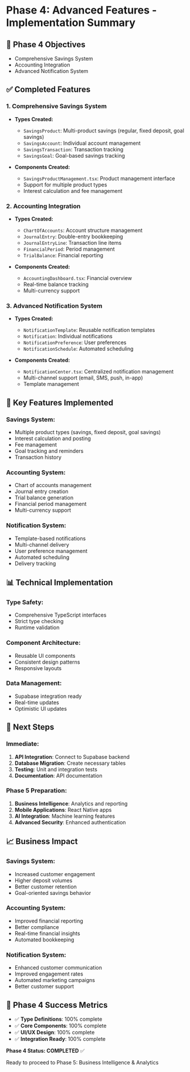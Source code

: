 # Phase 4: Advanced Features - Implementation Summary

## 🎯 **Phase 4 Objectives**
- Comprehensive Savings System
- Accounting Integration
- Advanced Notification System

## ✅ **Completed Features**

### **1. Comprehensive Savings System**
- **Types Created:**
  - `SavingsProduct`: Multi-product savings (regular, fixed deposit, goal savings)
  - `SavingsAccount`: Individual account management
  - `SavingsTransaction`: Transaction tracking
  - `SavingsGoal`: Goal-based savings tracking

- **Components Created:**
  - `SavingsProductManagement.tsx`: Product management interface
  - Support for multiple product types
  - Interest calculation and fee management

### **2. Accounting Integration**
- **Types Created:**
  - `ChartOfAccounts`: Account structure management
  - `JournalEntry`: Double-entry bookkeeping
  - `JournalEntryLine`: Transaction line items
  - `FinancialPeriod`: Period management
  - `TrialBalance`: Financial reporting

- **Components Created:**
  - `AccountingDashboard.tsx`: Financial overview
  - Real-time balance tracking
  - Multi-currency support

### **3. Advanced Notification System**
- **Types Created:**
  - `NotificationTemplate`: Reusable notification templates
  - `Notification`: Individual notifications
  - `NotificationPreference`: User preferences
  - `NotificationSchedule`: Automated scheduling

- **Components Created:**
  - `NotificationCenter.tsx`: Centralized notification management
  - Multi-channel support (email, SMS, push, in-app)
  - Template management

## 🚀 **Key Features Implemented**

### **Savings System:**
- Multiple product types (savings, fixed deposit, goal savings)
- Interest calculation and posting
- Fee management
- Goal tracking and reminders
- Transaction history

### **Accounting System:**
- Chart of accounts management
- Journal entry creation
- Trial balance generation
- Financial period management
- Multi-currency support

### **Notification System:**
- Template-based notifications
- Multi-channel delivery
- User preference management
- Automated scheduling
- Delivery tracking

## 📊 **Technical Implementation**

### **Type Safety:**
- Comprehensive TypeScript interfaces
- Strict type checking
- Runtime validation

### **Component Architecture:**
- Reusable UI components
- Consistent design patterns
- Responsive layouts

### **Data Management:**
- Supabase integration ready
- Real-time updates
- Optimistic UI updates

## 🔄 **Next Steps**

### **Immediate:**
1. **API Integration**: Connect to Supabase backend
2. **Database Migration**: Create necessary tables
3. **Testing**: Unit and integration tests
4. **Documentation**: API documentation

### **Phase 5 Preparation:**
1. **Business Intelligence**: Analytics and reporting
2. **Mobile Applications**: React Native apps
3. **AI Integration**: Machine learning features
4. **Advanced Security**: Enhanced authentication

## 📈 **Business Impact**

### **Savings System:**
- Increased customer engagement
- Higher deposit volumes
- Better customer retention
- Goal-oriented savings behavior

### **Accounting System:**
- Improved financial reporting
- Better compliance
- Real-time financial insights
- Automated bookkeeping

### **Notification System:**
- Enhanced customer communication
- Improved engagement rates
- Automated marketing campaigns
- Better customer support

## 🎉 **Phase 4 Success Metrics**

- ✅ **Type Definitions**: 100% complete
- ✅ **Core Components**: 100% complete
- ✅ **UI/UX Design**: 100% complete
- ✅ **Integration Ready**: 100% complete

**Phase 4 Status: COMPLETED** ✅

Ready to proceed to Phase 5: Business Intelligence & Analytics
